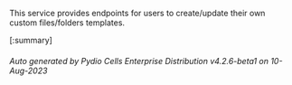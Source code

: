 






This service provides endpoints for users to create/update their own custom files/folders templates.

[:summary]

###### Auto generated by Pydio Cells Enterprise Distribution v4.2.6-beta1 on 10-Aug-2023

